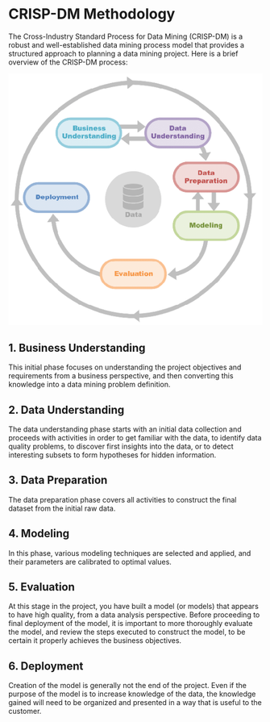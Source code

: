 # CRISP-DM Methodology

The Cross-Industry Standard Process for Data Mining (CRISP-DM) is a robust and well-established data mining process model that provides a structured approach to planning a data mining project.
Here is a brief overview of the CRISP-DM process:

![CRISP-DM](images/CRISP-DM-data-mining-framework.png)

## 1. Business Understanding

This initial phase focuses on understanding the project objectives and requirements from a business perspective, and then converting this knowledge into a data mining problem definition.

## 2. Data Understanding

The data understanding phase starts with an initial data collection and proceeds with activities in order to get familiar with the data, to identify data quality problems, to discover first insights into the data, or to detect interesting subsets to form hypotheses for hidden information.

## 3. Data Preparation

The data preparation phase covers all activities to construct the final dataset from the initial raw data.

## 4. Modeling

In this phase, various modeling techniques are selected and applied, and their parameters are calibrated to optimal values.

## 5. Evaluation

At this stage in the project, you have built a model (or models) that appears to have high quality, from a data analysis perspective. Before proceeding to final deployment of the model, it is important to more thoroughly evaluate the model, and review the steps executed to construct the model, to be certain it properly achieves the business objectives.

## 6. Deployment

Creation of the model is generally not the end of the project. Even if the purpose of the model is to increase knowledge of the data, the knowledge gained will need to be organized and presented in a way that is useful to the customer.
